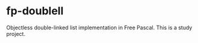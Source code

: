 # fp-doublell
Objectless double-linked list implementation in Free Pascal. This is a study project.
